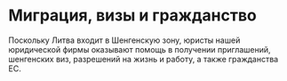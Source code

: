 # Миграция, визы и гражданство 

Поскольку Литва входит в Шенгенскую зону, юристы нашей юридической фирмы оказывают помощь в получении приглашений, шенгенских виз, разрешений на жизнь и работу, а также гражданства ЕС.
